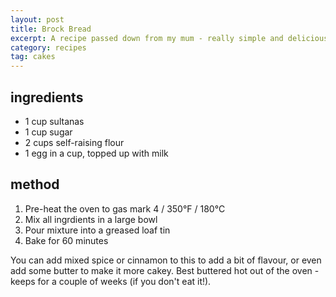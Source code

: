 ```yaml
---
layout: post
title: Brock Bread
excerpt: A recipe passed down from my mum - really simple and delicious tea loaf
category: recipes
tag: cakes
---
```


## ingredients

* 1 cup sultanas
* 1 cup sugar
* 2 cups self-raising flour
* 1 egg in a cup, topped up with milk

## method

1. Pre-heat the oven to gas mark 4 / 350&deg;F / 180&deg;C
2. Mix all ingrdients in a large bowl
3. Pour mixture into a greased loaf tin
4. Bake for 60 minutes

You can add mixed spice or cinnamon to this to add a bit of flavour, or even add some butter to make it more cakey. Best buttered hot out of the oven - keeps for a couple of weeks (if you don't eat it!).
